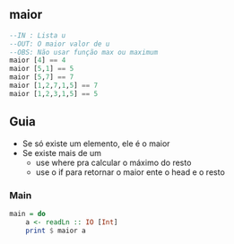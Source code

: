 ## maior
[](solver.hs)
```hs
--IN : Lista u
--OUT: O maior valor de u
--OBS: Não usar função max ou maximum
maior [4] == 4
maior [5,1] == 5
maior [5,7] == 7
maior [1,2,7,1,5] == 7
maior [1,2,3,1,5] == 5
```

## Guia
- Se só existe um elemento, ele é o maior
- Se existe mais de um
    - use where pra calcular o máximo do resto
    - use o if para retornar o maior ente o head e o resto


<!--MAIN_BEGIN-->
### Main
```hs
main = do
    a <- readLn :: IO [Int]
    print $ maior a

```
<!--MAIN_END-->


